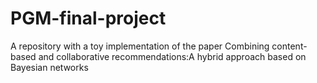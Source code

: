 # PGM-final-project
A repository with a toy implementation of the paper Combining content-based and collaborative recommendations:A hybrid approach based on Bayesian networks
